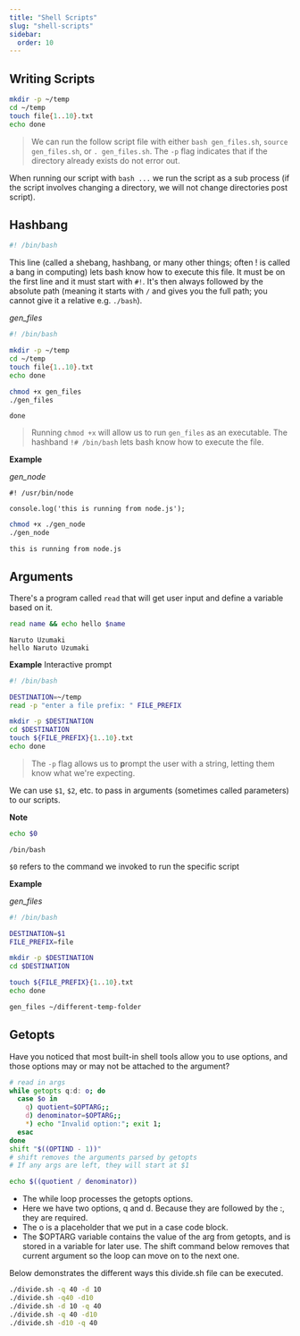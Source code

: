 ```yaml
---
title: "Shell Scripts"
slug: "shell-scripts"
sidebar:
  order: 10
---
```


## Writing Scripts

```bash title="gen_files.sh"
mkdir -p ~/temp
cd ~/temp
touch file{1..10}.txt
echo done
```

> We can run the follow script file with either `bash gen_files.sh`, `source gen_files.sh`, or `. gen_files.sh`. The `-p` flag indicates that if the directory already exists do not error out.

When running our script with `bash ...` we run the script as a sub process (if the script involves changing a directory, we will not change directories post script).

## Hashbang

```bash
#! /bin/bash
```

This line (called a shebang, hashbang, or many other things; often ! is called a bang in computing) lets bash know how to execute this file. It must be on the first line and it must start with `#!`. It's then always followed by the absolute path (meaning it starts with `/` and gives you the full path; you cannot give it a relative e.g. `./bash`).

_gen_files_

```bash
#! /bin/bash

mkdir -p ~/temp
cd ~/temp
touch file{1..10}.txt
echo done
```

```bash
chmod +x gen_files
./gen_files
```

```
done
```

> Running `chmod +x` will allow us to run `gen_files` as an executable. The hashband `!# /bin/bash` lets bash know how to execute the file.

**Example**

_gen_node_

```
#! /usr/bin/node

console.log('this is running from node.js');
```

```bash
chmod +x ./gen_node
./gen_node
```

```
this is running from node.js
```

## Arguments

There's a program called `read` that will get user input and define a variable based on it.

```bash
read name && echo hello $name
```

```
Naruto Uzumaki
hello Naruto Uzumaki
```

**Example**
Interactive prompt

```bash
#! /bin/bash

DESTINATION=~/temp
read -p "enter a file prefix: " FILE_PREFIX

mkdir -p $DESTINATION
cd $DESTINATION
touch ${FILE_PREFIX}{1..10}.txt
echo done
```

> The `-p` flag allows us to **p**rompt the user with a string, letting them know what we're expecting.

We can use `$1`, `$2`, etc. to pass in arguments (sometimes called parameters) to our scripts.

**Note**

```bash
echo $0
```

```
/bin/bash
```

`$0` refers to the command we invoked to run the specific script

**Example**

_gen_files_

```bash
#! /bin/bash

DESTINATION=$1
FILE_PREFIX=file

mkdir -p $DESTINATION
cd $DESTINATION

touch ${FILE_PREFIX}{1..10}.txt
echo done
```

```bash
gen_files ~/different-temp-folder
```

## Getopts

Have you noticed that most built-in shell tools allow you to use options, and those options may or may not be attached to the argument?

```bash
# read in args
while getopts q:d: o; do
  case $o in
    q) quotient=$OPTARG;;
    d) denominator=$OPTARG;;
    *) echo "Invalid option:"; exit 1;
  esac
done
shift "$((OPTIND - 1))"
# shift removes the arguments parsed by getopts
# If any args are left, they will start at $1

echo $((quotient / denominator))
```

- The while loop processes the getopts options.
- Here we have two options, q and d. Because they are followed by the :, they are required.
- The o is a placeholder that we put in a case code block.
- The $OPTARG variable contains the value of the arg from getopts, and is stored in a variable for later use. The shift command below removes that current argument so the loop can move on to the next one.

Below demonstrates the different ways this divide.sh file can be executed.

```bash
./divide.sh -q 40 -d 10
./divide.sh -q40 -d10
./divide.sh -d 10 -q 40
./divide.sh -q 40 -d10
./divide.sh -d10 -q 40
```
